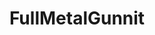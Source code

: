 ---
title: FullMetalGunnit
crosslinks:
- guns
- politics
- autotldr
- livven
- Guns
- GunPorn
- weekendgunnit
- Atlanta
---